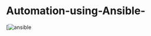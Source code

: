 # Automation-using-Ansible-

[![ansible](https://github.com/mrsarthak001/Automation-using-Ansible-/blob/master/doc/ansible.gif)
